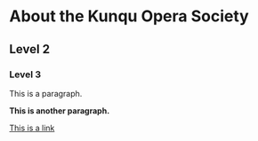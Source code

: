# About the Kunqu Opera Society
## Level 2
### Level 3

This is a paragraph.

**This is another paragraph.**

[This is a link](https://google.com)

